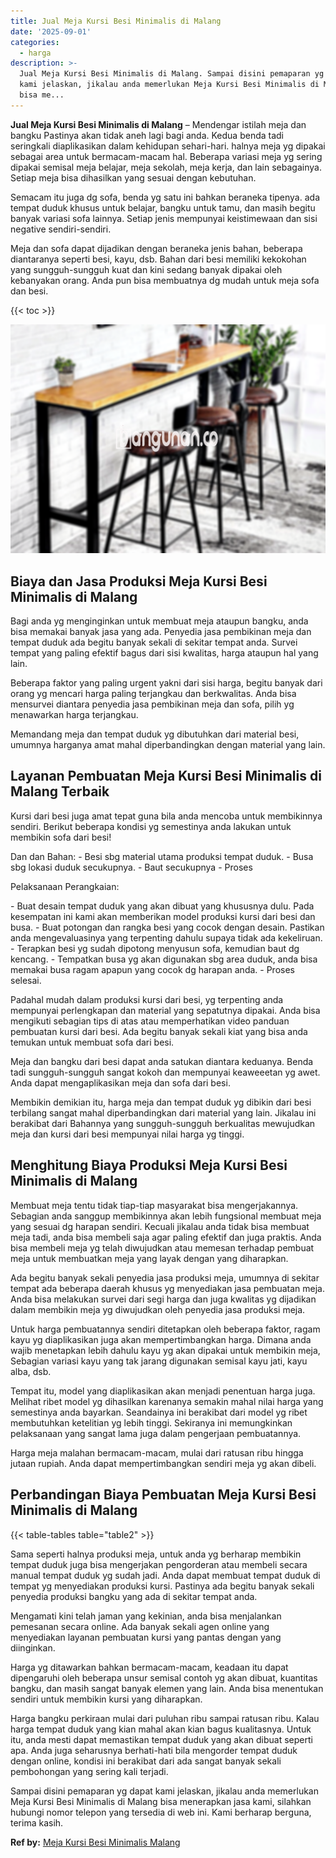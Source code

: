 ```yaml
---
title: Jual Meja Kursi Besi Minimalis di Malang
date: '2025-09-01'
categories:
  - harga
description: >-
  Jual Meja Kursi Besi Minimalis di Malang. Sampai disini pemaparan yg dapat
  kami jelaskan, jikalau anda memerlukan Meja Kursi Besi Minimalis di Malang
  bisa me...
---
```


**Jual Meja Kursi Besi Minimalis di Malang** – Mendengar istilah meja dan bangku Pastinya akan tidak aneh lagi bagi anda. Kedua benda tadi seringkali diaplikasikan dalam kehidupan sehari-hari. halnya meja yg dipakai sebagai area untuk bermacam-macam hal. Beberapa variasi meja yg sering dipakai semisal meja belajar, meja sekolah, meja kerja, dan lain sebagainya. Setiap meja bisa dihasilkan yang sesuai dengan kebutuhan.

Semacam itu juga dg sofa, benda yg satu ini bahkan beraneka tipenya. ada tempat duduk khusus untuk belajar, bangku untuk tamu, dan masih begitu banyak variasi sofa lainnya. Setiap jenis mempunyai keistimewaan dan sisi negative sendiri-sendiri.

Meja dan sofa dapat dijadikan dengan beraneka jenis bahan, beberapa diantaranya seperti besi, kayu, dsb. Bahan dari besi memiliki kekokohan yang sungguh-sungguh kuat dan kini sedang banyak dipakai oleh kebanyakan orang. Anda pun bisa membuatnya dg mudah untuk meja sofa dan besi.

{{< toc >}}

![Jual Meja Kursi Besi Minimalis di Malang](/images/jual-meja-besi-murah11.png)

## Biaya dan Jasa Produksi Meja Kursi Besi Minimalis di Malang

Bagi anda yg menginginkan untuk membuat meja ataupun bangku, anda bisa memakai banyak jasa yang ada. Penyedia jasa pembikinan meja dan tempat duduk ada begitu banyak sekali di sekitar tempat anda. Survei tempat yang paling efektif bagus dari sisi kwalitas, harga ataupun hal yang lain.

Beberapa faktor yang paling urgent yakni dari sisi harga, begitu banyak dari orang yg mencari harga paling terjangkau dan berkwalitas. Anda bisa mensurvei diantara penyedia jasa pembikinan meja dan sofa, pilih yg menawarkan harga terjangkau.

Memandang meja dan tempat duduk yg dibutuhkan dari material besi, umumnya harganya amat mahal diperbandingkan dengan material yang lain.

## Layanan Pembuatan Meja Kursi Besi Minimalis di Malang Terbaik

Kursi dari besi juga amat tepat guna bila anda mencoba untuk membikinnya sendiri. Berikut beberapa kondisi yg semestinya anda lakukan untuk membikin sofa dari besi!

Dan dan Bahan: - Besi sbg material utama produksi tempat duduk. - Busa sbg lokasi duduk secukupnya. - Baut secukupnya - Proses

Pelaksanaan Perangkaian:

\- Buat desain tempat duduk yang akan dibuat yang khususnya dulu. Pada kesempatan ini kami akan memberikan model produksi kursi dari besi dan busa. - Buat potongan dan rangka besi yang cocok dengan desain. Pastikan anda mengevaluasinya yang terpenting dahulu supaya tidak ada kekeliruan. - Terapkan besi yg sudah dipotong menyusun sofa, kemudian baut dg kencang. - Tempatkan busa yg akan digunakan sbg area duduk, anda bisa memakai busa ragam apapun yang cocok dg harapan anda. - Proses selesai.

Padahal mudah dalam produksi kursi dari besi, yg terpenting anda mempunyai perlengkapan dan material yang sepatutnya dipakai. Anda bisa mengikuti sebagian tips di atas atau memperhatikan video panduan pembuatan kursi dari besi. Ada begitu banyak sekali kiat yang bisa anda temukan untuk membuat sofa dari besi.

Meja dan bangku dari besi dapat anda satukan diantara keduanya. Benda tadi sungguh-sungguh sangat kokoh dan mempunyai keaweeetan yg awet. Anda dapat mengaplikasikan meja dan sofa dari besi.

Membikin demikian itu, harga meja dan tempat duduk yg dibikin dari besi terbilang sangat mahal diperbandingkan dari material yang lain. Jikalau ini berakibat dari Bahannya yang sungguh-sungguh berkualitas mewujudkan meja dan kursi dari besi mempunyai nilai harga yg tinggi.

## Menghitung Biaya Produksi Meja Kursi Besi Minimalis di Malang

Membuat meja tentu tidak tiap-tiap masyarakat bisa mengerjakannya. Sebagian anda sanggup membikinnya akan lebih fungsional membuat meja yang sesuai dg harapan sendiri. Kecuali jikalau anda tidak bisa membuat meja tadi, anda bisa membeli saja agar paling efektif dan juga praktis. Anda bisa membeli meja yg telah diwujudkan atau memesan terhadap pembuat meja untuk membuatkan meja yang layak dengan yang diharapkan.

Ada begitu banyak sekali penyedia jasa produksi meja, umumnya di sekitar tempat ada beberapa daerah khusus yg menyediakan jasa pembuatan meja. Anda bisa melakukan survei dari segi harga dan juga kwalitas yg dijadikan dalam membikin meja yg diwujudkan oleh penyedia jasa produksi meja.

Untuk harga pembuatannya sendiri ditetapkan oleh beberapa faktor, ragam kayu yg diaplikasikan juga akan mempertimbangkan harga. Dimana anda wajib menetapkan lebih dahulu kayu yg akan dipakai untuk membikin meja, Sebagian variasi kayu yang tak jarang digunakan semisal kayu jati, kayu alba, dsb.

Tempat itu, model yang diaplikasikan akan menjadi penentuan harga juga. Melihat ribet model yg dihasilkan karenanya semakin mahal nilai harga yang semestinya anda bayarkan. Seandainya ini berakibat dari model yg ribet membutuhkan ketelitian yg lebih tinggi. Sekiranya ini memungkinkan pelaksanaan yang sangat lama juga dalam pengerjaan pembuatannya.

Harga meja malahan bermacam-macam, mulai dari ratusan ribu hingga jutaan rupiah. Anda dapat mempertimbangkan sendiri meja yg akan dibeli.

## Perbandingan Biaya Pembuatan Meja Kursi Besi Minimalis di Malang

{{< table-tables table="table2" >}}

Sama seperti halnya produksi meja, untuk anda yg berharap membikin tempat duduk juga bisa mengerjakan pengorderan atau membeli secara manual tempat duduk yg sudah jadi. Anda dapat membuat tempat duduk di tempat yg menyediakan produksi kursi. Pastinya ada begitu banyak sekali penyedia produksi bangku yang ada di sekitar tempat anda.

Mengamati kini telah jaman yang kekinian, anda bisa menjalankan pemesanan secara online. Ada banyak sekali agen online yang menyediakan layanan pembuatan kursi yang pantas dengan yang diinginkan.

Harga yg ditawarkan bahkan bermacam-macam, keadaan itu dapat dipengaruhi oleh beberapa unsur semisal contoh yg akan dibuat, kuantitas bangku, dan masih sangat banyak elemen yang lain. Anda bisa menentukan sendiri untuk membikin kursi yang diharapkan.

Harga bangku perkiraan mulai dari puluhan ribu sampai ratusan ribu. Kalau harga tempat duduk yang kian mahal akan kian bagus kualitasnya. Untuk itu, anda mesti dapat memastikan tempat duduk yang akan dibuat seperti apa. Anda juga seharusnya berhati-hati bila mengorder tempat duduk dengan online, kondisi ini berakibat dari ada sangat banyak sekali pembohongan yang sering kali terjadi.

Sampai disini pemaparan yg dapat kami jelaskan, jikalau anda memerlukan Meja Kursi Besi Minimalis di Malang bisa menerapkan jasa kami, silahkan hubungi nomor telepon yang tersedia di web ini. Kami berharap berguna, terima kasih.

**Ref by:** [Meja Kursi Besi Minimalis Malang](https://id.wikipedia.org/wiki/Meja)
